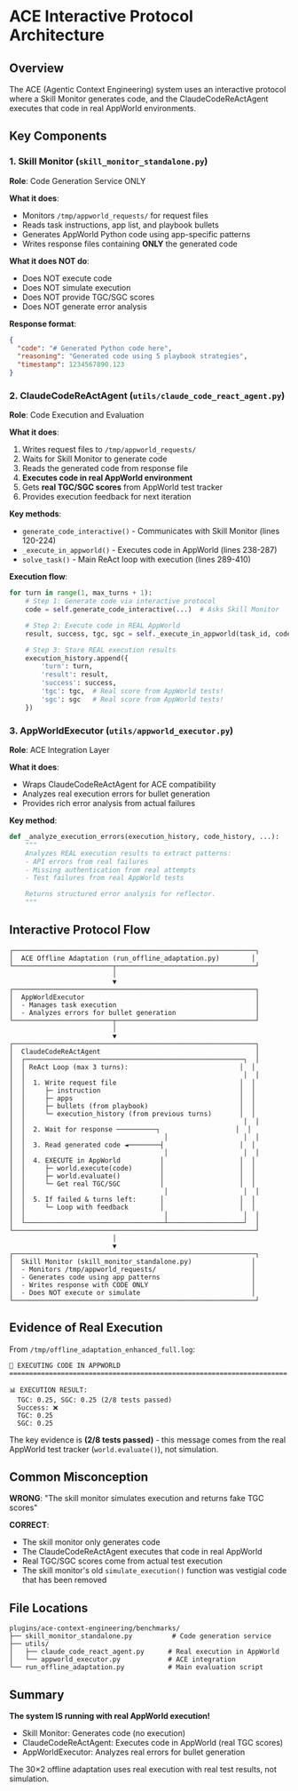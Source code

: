 # ACE Interactive Protocol Architecture

## Overview

The ACE (Agentic Context Engineering) system uses an interactive protocol where a Skill Monitor generates code, and the ClaudeCodeReActAgent executes that code in real AppWorld environments.

## Key Components

### 1. Skill Monitor (`skill_monitor_standalone.py`)

**Role**: Code Generation Service ONLY

**What it does**:
- Monitors `/tmp/appworld_requests/` for request files
- Reads task instructions, app list, and playbook bullets
- Generates AppWorld Python code using app-specific patterns
- Writes response files containing **ONLY** the generated code

**What it does NOT do**:
- Does NOT execute code
- Does NOT simulate execution
- Does NOT provide TGC/SGC scores
- Does NOT generate error analysis

**Response format**:
```json
{
  "code": "# Generated Python code here",
  "reasoning": "Generated code using 5 playbook strategies",
  "timestamp": 1234567890.123
}
```

### 2. ClaudeCodeReActAgent (`utils/claude_code_react_agent.py`)

**Role**: Code Execution and Evaluation

**What it does**:
1. Writes request files to `/tmp/appworld_requests/`
2. Waits for Skill Monitor to generate code
3. Reads the generated code from response file
4. **Executes code in real AppWorld environment**
5. Gets **real TGC/SGC scores** from AppWorld test tracker
6. Provides execution feedback for next iteration

**Key methods**:
- `generate_code_interactive()` - Communicates with Skill Monitor (lines 120-224)
- `_execute_in_appworld()` - Executes code in AppWorld (lines 238-287)
- `solve_task()` - Main ReAct loop with execution (lines 289-410)

**Execution flow**:
```python
for turn in range(1, max_turns + 1):
    # Step 1: Generate code via interactive protocol
    code = self.generate_code_interactive(...)  # Asks Skill Monitor

    # Step 2: Execute code in REAL AppWorld
    result, success, tgc, sgc = self._execute_in_appworld(task_id, code)

    # Step 3: Store REAL execution results
    execution_history.append({
        'turn': turn,
        'result': result,
        'success': success,
        'tgc': tgc,  # Real score from AppWorld tests!
        'sgc': sgc   # Real score from AppWorld tests!
    })
```

### 3. AppWorldExecutor (`utils/appworld_executor.py`)

**Role**: ACE Integration Layer

**What it does**:
- Wraps ClaudeCodeReActAgent for ACE compatibility
- Analyzes real execution errors for bullet generation
- Provides rich error analysis from actual failures

**Key method**:
```python
def _analyze_execution_errors(execution_history, code_history, ...):
    """
    Analyzes REAL execution results to extract patterns:
    - API errors from real failures
    - Missing authentication from real attempts
    - Test failures from real AppWorld tests

    Returns structured error analysis for reflector.
    """
```

## Interactive Protocol Flow

```
┌─────────────────────────────────────────────────────────────┐
│  ACE Offline Adaptation (run_offline_adaptation.py)        │
└─────────────────────────┬───────────────────────────────────┘
                          │
                          ▼
┌─────────────────────────────────────────────────────────────┐
│  AppWorldExecutor                                           │
│  - Manages task execution                                   │
│  - Analyzes errors for bullet generation                    │
└─────────────────────────┬───────────────────────────────────┘
                          │
                          ▼
┌─────────────────────────────────────────────────────────────┐
│  ClaudeCodeReActAgent                                       │
│  ┌───────────────────────────────────────────────────────┐  │
│  │ ReAct Loop (max 3 turns):                            │  │
│  │                                                       │  │
│  │  1. Write request file                               │  │
│  │     ├─ instruction                                   │  │
│  │     ├─ apps                                          │  │
│  │     ├─ bullets (from playbook)                       │  │
│  │     └─ execution_history (from previous turns)       │  │
│  │                                                       │  │
│  │  2. Wait for response ──────────┐                   │  │
│  │                                   │                   │  │
│  │  3. Read generated code ◄────────┤                   │  │
│  │                                   │                   │  │
│  │  4. EXECUTE in AppWorld          │                   │  │
│  │     ├─ world.execute(code)       │                   │  │
│  │     ├─ world.evaluate()          │                   │  │
│  │     └─ Get real TGC/SGC          │                   │  │
│  │                                   │                   │  │
│  │  5. If failed & turns left:      │                   │  │
│  │     └─ Loop with feedback        │                   │  │
│  │                                   │                   │  │
│  └───────────────────────────────────┴───────────────────┘  │
└─────────────────────────────────────────────────────────────┘
                          │
                          ▼
┌─────────────────────────────────────────────────────────────┐
│  Skill Monitor (skill_monitor_standalone.py)               │
│  - Monitors /tmp/appworld_requests/                        │
│  - Generates code using app patterns                       │
│  - Writes response with CODE ONLY                          │
│  - Does NOT execute or simulate                            │
└─────────────────────────────────────────────────────────────┘
```

## Evidence of Real Execution

From `/tmp/offline_adaptation_enhanced_full.log`:

```
🚀 EXECUTING CODE IN APPWORLD
======================================================================

📊 EXECUTION RESULT:
  TGC: 0.25, SGC: 0.25 (2/8 tests passed)
  Success: ❌
  TGC: 0.25
  SGC: 0.25
```

The key evidence is **(2/8 tests passed)** - this message comes from the real AppWorld test tracker (`world.evaluate()`), not simulation.

## Common Misconception

**WRONG**: "The skill monitor simulates execution and returns fake TGC scores"

**CORRECT**:
- The skill monitor only generates code
- The ClaudeCodeReActAgent executes that code in real AppWorld
- Real TGC/SGC scores come from actual test execution
- The skill monitor's old `simulate_execution()` function was vestigial code that has been removed

## File Locations

```
plugins/ace-context-engineering/benchmarks/
├── skill_monitor_standalone.py          # Code generation service
├── utils/
│   ├── claude_code_react_agent.py      # Real execution in AppWorld
│   └── appworld_executor.py            # ACE integration
└── run_offline_adaptation.py           # Main evaluation script
```

## Summary

**The system IS running with real AppWorld execution!**

- Skill Monitor: Generates code (no execution)
- ClaudeCodeReActAgent: Executes code in AppWorld (real TGC scores)
- AppWorldExecutor: Analyzes real errors for bullet generation

The 30×2 offline adaptation uses real execution with real test results, not simulation.
